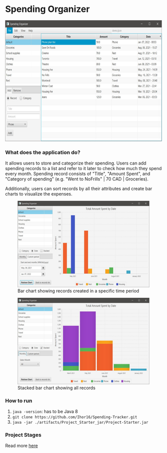 # Spending Organizer

<img src="./docs/main-view.jpg" width="700" height="388.96">

### What does the application do?
It allows users to store and categorize their spending. Users can add spending records to a list and refer to it later to check how much they spend every month. Spending record consists of "Title", "Amount Spent", and "Category of spending" (e.g. "Went to NoFrills" | 70 CAD | Groceries).

Additionally, users can sort records by all their attributes and create bar charts to visualize the expenses.

<figure>
    <img src="./docs/bar-chart.jpg" width="500" height="277.83">
    <figcaption>Bar chart showing records created in a specific time period</figcaption>
</figure>
<figure>
    <img src="./docs/stacked-bar-chart.jpg" width="500" height="277.83 ">
    <figcaption>Stacked bar chart showing all records</figcaption>
</figure>

### How to run
1. `java -version`: has to be Java 8
2. `git clone https://github.com/Ihor16/Spending-Tracker.git`
3. `java -jar ./artifacts/Project_Starter_jar/Project-Starter.jar`

### Project Stages
Read more [here](./docs/project-stages.md)